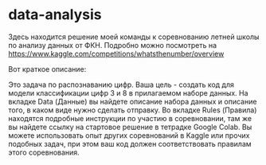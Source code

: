 # data-analysis
Здесь находится решение моей команды к соревнованию летней школы по анализу данных от ФКН. Подробно можно посмотреть на https://www.kaggle.com/competitions/whatsthenumber/overview


Вот краткое описание:

Это задача по распознаванию цифр. Ваша цель - создать код для модели классификации цифр 3 и 8 в прилагаемом наборе данных. На вкладке Data (Данные) вы найдете описание набора данных и описание того, в каком виде нужно сделать отправку. Во вкладке Rules (Правила) находятся подробные инструкции по участию в соревновании, там же вы найдете ссылку на стартовое решение в тетрадке Google Colab.
Вы можете использовать опыт других соревнований в Kaggle или прочих подобных задач, при этом ваш код должен соответствовать правилам этого соревнования.
